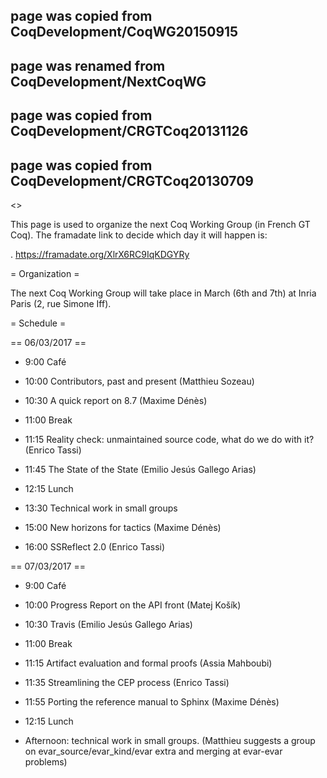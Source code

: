 ## page was copied from CoqDevelopment/CoqWG20150915
## page was renamed from CoqDevelopment/NextCoqWG
## page was copied from CoqDevelopment/CRGTCoq20131126
## page was copied from CoqDevelopment/CRGTCoq20130709
<<TableOfContents>>

This page is used to organize the next Coq Working Group (in French GT Coq). The framadate link to decide which day it will happen is:

 . https://framadate.org/XlrX6RC9IqKDGYRy

= Organization =

The next Coq Working Group will take place in March (6th and 7th) at Inria Paris (2, rue Simone Iff).

= Schedule =

== 06/03/2017 ==

 * 9:00 Café

 * 10:00 Contributors, past and present (Matthieu Sozeau)

 * 10:30 A quick report on 8.7 (Maxime Dénès)

 * 11:00 Break

 * 11:15 Reality check: unmaintained source code, what do we do with it? (Enrico Tassi)

 * 11:45 The State of the State (Emilio Jesús Gallego Arias)

 * 12:15 Lunch

 * 13:30 Technical work in small groups

 * 15:00 New horizons for tactics (Maxime Dénès)

 * 16:00 SSReflect 2.0 (Enrico Tassi)

== 07/03/2017 ==

 * 9:00 Café

 * 10:00 Progress Report on the API front (Matej Košík)

 * 10:30 Travis (Emilio Jesús Gallego Arias)

 * 11:00 Break

 * 11:15 Artifact evaluation and formal proofs (Assia Mahboubi)

 * 11:35 Streamlining the CEP process (Enrico Tassi)

 * 11:55 Porting the reference manual to Sphinx (Maxime Dénès)

 * 12:15 Lunch

 * Afternoon: technical work in small groups.
 (Matthieu suggests a group on evar_source/evar_kind/evar extra and merging at evar-evar problems)

